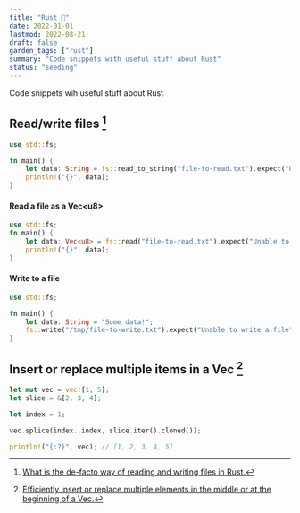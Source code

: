 ```yaml
---
title: "Rust 🦀"
date: 2022-01-01
lastmod: 2022-08-21
draft: false
garden_tags: ["rust"]
summary: "Code snippets with useful stuff about Rust"
status: "seeding"
---
```

Code snippets wih useful stuff about Rust

## Read/write files [^1]
```rust
use std::fs;

fn main() {
    let data: String = fs::read_to_string("file-to-read.txt").expect("Unable to read file");
    println!("{}", data);
}
```

#### Read a file as a Vec\<u8>
```rust
use std::fs;
fn main() {
    let data: Vec<u8> = fs::read("file-to-read.txt").expect("Unable to read file");
    println!("{}", data);
}
```

#### Write to a file
```rust
use std::fs;

fn main() {
    let data: String = "Some data!";
    fs::write("/tmp/file-to-write.txt").expect("Unable to write a file");    
}
```

[^1]: <a href="https://stackoverflow.com/questions/31192956/whats-the-de-facto-way-of-reading-and-writing-files-in-rust-1-x" target="_blank">What is the de-facto way of reading and writing files in Rust.</a>

## Insert or replace multiple items in a Vec [^2]
```rust
let mut vec = vec![1, 5];
let slice = &[2, 3, 4];

let index = 1;

vec.splice(index..index, slice.iter().cloned());

println!("{:?}", vec); // [1, 2, 3, 4, 5]
```

[^2]: <a href="https://stackoverflow.com/questions/28678615/efficiently-insert-or-replace-multiple-elements-in-the-middle-or-at-the-beginnin" target="_blank">Efficiently insert or replace multiple elements in the middle or at the beginning of a Vec.</a>